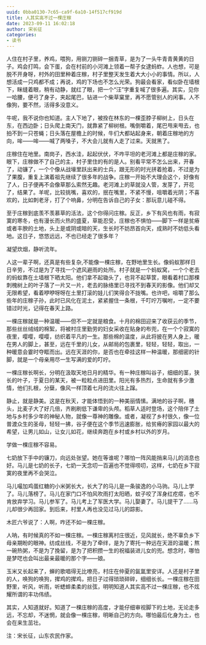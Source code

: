 ```yaml
---
uuid: 0bba0130-7c65-ca9f-6a10-14f517cf919d
title: 人其实高不过一棵庄稼
date: 2023-09-11 16:02:18
author: 宋长征
categories:
- 读书
---
```

  人住在村子里，养鸡，喂狗，用铡刀铡碎一捆青草，是为了一头牛青青黄黄的日子。鸡会打鸣，会下蛋，会在村前的小河滩上领着一帮子女逮蚂蚱。人也想，可是脱不开身呀，村外的田里种着庄稼，村子里整天发生着大大小小的事情。所以，人想活成一只鸡都不成；再说，鸡的下场也不怎么光荣。狗最会看家，看似卧在墙根下，眯缝着眼，稍有动静，就红了眼，把一个“汪”字重复喊了很多遍。其实，见你一哈腰，便弓了身子，夹起尾巴，钻进一个柴草窠里，再不愿管别人的闲事。人不像狗，要不然，活得多没意义。

<!-- more -->
  牛呢，我不说你也知道。主人下地了，被拴在林东的一棵歪脖子柳树上，日头在东，在西边卧；日头爬上南天门，就靠紧了柳树根。嘴倒嚼着，尾巴甩来甩去，也拍不到一只苍蝇；日头落在屋檐上的时候，牛们大都站起身来，朝着庄稼地的方向，哞——哞——喊了两嗓子，不大会儿就有人走了过来。天就黑了。

  庄稼住在地里。南岗子，西水洼，起起伏伏，不咋平坦的老河滩上都是庄稼的家。眼下，庄稼做不了自己的主，村子里住的有的是人。别看平常不怎么出来，开春了，动镰了，一个个像从战壕里跃出来的士兵，跟无形的时光拼着抢着，不过是为了果腹，重复上演着祖先继续了很多年的战争。庄稼一开始不大理会这个，好像有了人，日子便再不会像草那么索然无趣。老河滩上的草就没人管，发芽了，开花了，结果了。羊呢，比较挑嘴，喜欢的，抿在嘴里，不紧不慢，咀嚼着光阴；不喜欢的，比如刺老牙，打了个响鼻，分明在告诉自己的子女：那玩意儿碰不得。

  至于庄稼到底羡不羡慕草的活法，这个你得问庄稼。反正，乡下有风也有雨，有寂寞的寒冬，也有漫长而火热的盛夏，草能忍受，庄稼也不惧怕——脚下一样是贫瘠或者丰腴的土地，头上是或阴或暗的天，生长时不妨昂首向天，成熟时不妨低头看地。这日子，悠悠远远，不也已经走了很多年？

  凝望炊烟，静听流年。

  人这一辈子啊，还真是有些复杂,不能像一棵庄稼，在野地里生长。像蚂蚁那样日日辛劳，不过是为了寻找一个遮风避雨的处所。村子就是一个蚂蚁窝，一个个老去的蚂蚁靠在土墙根下晒太阳。他们拿不起锄头了，也背不起草筐，眼看着村口那棵刺槐树上的叶子落了一片又一片，老去的脉络里已寻找不到春天的影像。他们却又无限希望，看着咿咿呀呀在土里打滚的娃儿们笑得合不拢嘴。也许吧，咀嚼了那么些年的庄稼子孙，此时已风化在泥土，紧紧握住一条根，千叮咛万嘱咐，一定不要错过时光，记得在春天上路。

  一棵庄稼就是一种温暖——但不一定就是粮食。十月的棉田迎来了收获云的季节，那些丝丝绒绒的棉絮，将被村庄里勤劳的妇女采收在贴身的布兜，在一个个寂寞的夜里，嘤嘤，嘤嘤，纺织着平凡的一生。那些棉的温度，从此将披在男人身上，暖在男人的脚上，甚至，远在千里的儿女，从邮局的包裹里，轻轻，轻轻，取出，一种暖意会霎时夺眶而出。远在天涯的你，是否也在牵挂这样一种温暖，那细密的针脚，就是一个母亲用尽一生写满的爱的叮咛。

  一棵庄稼长啊长，分明在汲取天地日月的精华。有一种庄稼叫谷子，细细的茎，狭长的叶子，于夏日的某天，被一粒粒点进田里。阳光有多热烈，生命就有多少激情，他们扎根，分蘖，像风一样顶着七月的流火往上蹿。

  静止，就是静美。这是在秋天，才能体悟到的一种美丽情愫。满地的谷子啊，穗头，比麦子大了好几倍，齐刷刷低下谦卑的头颅。稻草人适时登场，这个陪伴了土地与乡村多少年的神秘人物，就像一尊神的雕像。或者，凝视了乡村很久，像一位普渡众生的圣母，轻轻一拂，谷子便在这个季节迅速膨胀，给贫瘠的家园以最大的希望，让男儿如山，让女儿如花，继续奔跑在乡村或乡村以外的岁月。

  学做一棵庄稼不容易。

  七奶放下手中的镰刀，向远处张望。她在等谁呢？哪怕一阵风能捎来马儿的消息也好。马儿是七奶的长子，七奶一天念叨一百遍也不觉得唠叨，这样，七奶在乡下寂寞的夜里再不会哭泣。

  马儿嘬加鸡蛋红糖的小米粥长大，长大了的马儿是一条骏逸的小马驹。马儿上学了。马儿落榜了。马儿在家门口不怕风吹雨打太阳晒，蚊子咬了浑身红疙瘩，也不肯放弃学习。马儿参军了。马儿考上了军医大学。马儿娶妻了。马儿提干了……马儿却很少再回家。到后来，村里人再也没见过马儿的踪影。

  木匠六爷说了：人啊，咋还不如一棵庄稼。

  人呐，有时候真的不如一棵庄稼。一棵庄稼离村庄很近，见风就长，绝不辜负乡下母亲期盼的眼神。纺成丝线，不是为了牵绊，是为了寄托一种远在天涯的温暖；熬一碗热粥，不是为了挽留，是为了把积攒一生的祝福装进儿女的兜。想念时，哪怕是梦呓也会叫出最亲最暖的那个字——娘。

  玉米又长起来了，蝉的歌唱得无比嘹亮，村庄在仲夏的氤氲里安详。人还是村子里的人，唤狗的唤狗，撵鸡的撵鸡，把日子过得琐琐碎碎，细细长长。一棵庄稼在田野里，听风，听雨，听蟋蟀柔柔的丝弦，明明知道人其实高不过一棵庄稼，也不炫耀所谓的丰功伟绩。

  其实，人知道就好。知道了一棵庄稼的高度，才能仔细审视脚下的土地，无论走多远，不忘却，不迷惘，就会像一棵庄稼，明晰自己的方向。哪怕最后化身为土，也会在来生茁壮。

注：宋长征，山东农民作家。
